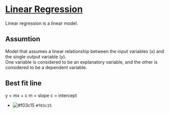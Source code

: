 # <h1> <u> Linear Regression </u> </h1>
Linear regression is a linear model.
## Assumtion
Model that assumes a linear relationship between the input variables (x) and the single output variable (y). <br />
One variable is considered to be an explanatory variable, and the other is considered to be a dependent variable.
## Best fit line
y = mx + c 
m = slope
c = intercept
- ![#f03c15](https://placehold.it/15/f03c15/000000?text=+) `#f03c15`
